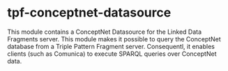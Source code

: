# tpf-conceptnet-datasource
This module contains a ConceptNet Datasource for the Linked Data Fragments server. This module makes it possible to query the ConceptNet database from a Triple Pattern Fragment server. Consequentl, it  enables clients (such as Comunica) to execute SPARQL queries over ConceptNet data.
